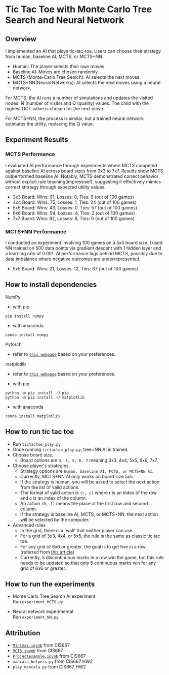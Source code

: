 # Tic Tac Toe with Monte Carlo Tree Search and Neural Network

## Overview
I implemented an AI that plays tic-tac-toe. Users can choose their strategy from human, baseline AI, MCTS, or MCTS+NN.

- Human: The player selects their own moves.
- Baseline AI: Moves are chosen randomly.
- MCTS (Monte-Carlo Tree Search): AI selects the next moves.
- MCTS+NN(Neural Networks): AI selects the next moves using a neural network.

For MCTS, the AI runs a number of simulations and updates the visited nodes' N (number of visits) and Q (quality) values. The child with the highest UCT value is chosen for the next move.

For MCTS+NN, the process is similar, but a trained neural network estimates the utility, replacing the Q value. 

## Experiment Results
### MCTS Performance
I evaluated AI performance through experiments where MCTS competed against baseline AI across board sizes from 3x3 to 7x7. Results show MCTS outperformed baseline AI. Notably, MCTS demonstrated correct behavior without explicit rule teaching(impressive!), suggesting it effectively mimics correct strategy through expected utility values.

- 3x3 Board: Wins: 91, Losses: 0, Ties: 9  (out of 100 games)
- 4x4 Board: Wins: 75, Losses: 1, Ties: 24 (out of 100 games)
- 5x5 Board: Wins: 43, Losses: 0, Ties: 57 (out of 100 games)
- 6x6 Board: Wins: 94, Losses: 4, Ties: 2  (out of 100 games)
- 7x7 Board: Wins: 92, Losses: 8, Ties: 0  (out of 100 games)

### MCTS+NN Performance
I conducted an experiment involving 100 games on a 5x5 board size. I used NN trained on 500 data points via gradient descent with 1 hidden layer and a learning rate of 0.001. AI performance lags behind MCTS, possibly due to data imbalance where negative outcomes are underrepresented.

- 5x5 Board: Wins: 21, Losses: 12, Ties: 67 (out of 100 games)

## How to install dependencies
NumPy
* with pip
```
pip install numpy
```

* with anaconda
```
conda install numpy
```

Pytorch
* refer to [`this webpage`](https://pytorch.org/get-started/locally/) based on your preferences.

matplotlib
* refer to [`this webpage`](https://matplotlib.org/stable/users/installing/index.html) based on your preferences.<br />

* with pip
```
python -m pip install -U pip
python -m pip install -U matplotlib
```

* with anaconda
```
conda install matplotlib
```

## How to run tic tac toe
* Run `tictactoe_play.py`
* Once running `tictactoe_play.py`, tree+NN AI is trained.
* Choose board size.
    * Board options are `3, 4, 5, 6, 7` meaning 3x3, 4x4, 5x5, 6x6, 7x7.
* Choose player's strategies.
    * Strategy options are `human, baseline AI, MCTS, or MCTS+NN AI`.
    * Currently, MCTS+NN AI only works on board size 5x5.
    * If the strategy is human, you will be asked to select the next action from the list of valid actions.
    * The format of valid action is `(r, c)` where r is an index of the row and c is an index of the column.
    * An action `(0, 1)` means the place at the first row and second column.
    * If the strategy is baseline AI, MCTS, or MCTS+NN, the next action will be selected by the computer.
* Advanced rules
    * In the grid, there is a 'wall' that neither player can use.
    * For a grid of 3x3, 4x4, or 5x5, the rule is the same as classic tic tac toe.
    * For any grid of 6x6 or greater, the goal is to get five in a row. (referred from [this article](https://www.thesprucecrafts.com/tic-tac-toe-game-rules-412170#:~:text=A%20relatively%20simple%20game%20usually,20%2Dby%2D20%20grid))
    * Currently, 5 discontinuous marks in a row win the game, but this rule needs to be updated so that only 5 continuous marks win for any grid of 6x6 or greater.

## How to run the experiments
* Monte Carlo Tree Search AI experiment<br />
Run `experiment_MCTS.py`

* Neural network experimental <br />
Run `experiment_NN.py`

## Attribution
* [`Minimax.ipynb`](https://colab.research.google.com/drive/1JhOppwXwm47yk-AK7y7L5WTaaNDgCWXD?authuser=1) from CIS667
* [`MCTS.ipynb`](https://colab.research.google.com/drive/1JuNdI_zcT35MWSY4-h_2ZgH7IBe2TRYd?authuser=1) from CIS667
* [`ProjectExample.ipynb`](https://colab.research.google.com/drive/1QF8IJHlZ597esIU-vmW7u9KARhyXIjOY?authuser=1) from CIS667
* `mancala_helpers.py` from CIS667 HW2
* `play_mancala.py` from CIS667 HW2
